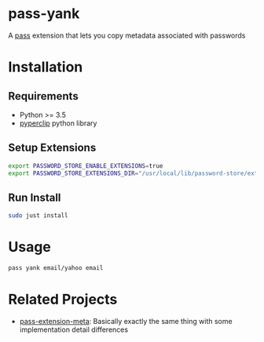 # pass-yank

A [pass](https://www.passwordstore.org/) extension that lets you copy metadata
associated with passwords

# Installation

## Requirements

- Python >= 3.5
- [pyperclip](https://pypi.org/project/pyperclip/) python library

## Setup Extensions

```bash
export PASSWORD_STORE_ENABLE_EXTENSIONS=true
export PASSWORD_STORE_EXTENSIONS_DIR="/usr/local/lib/password-store/extensions"
```

## Run Install

```bash
sudo just install
```

# Usage

```bash
pass yank email/yahoo email
```

# Related Projects

- [pass-extension-meta](https://github.com/rjekker/pass-extension-meta): Basically
  exactly the same thing with some implementation detail differences
